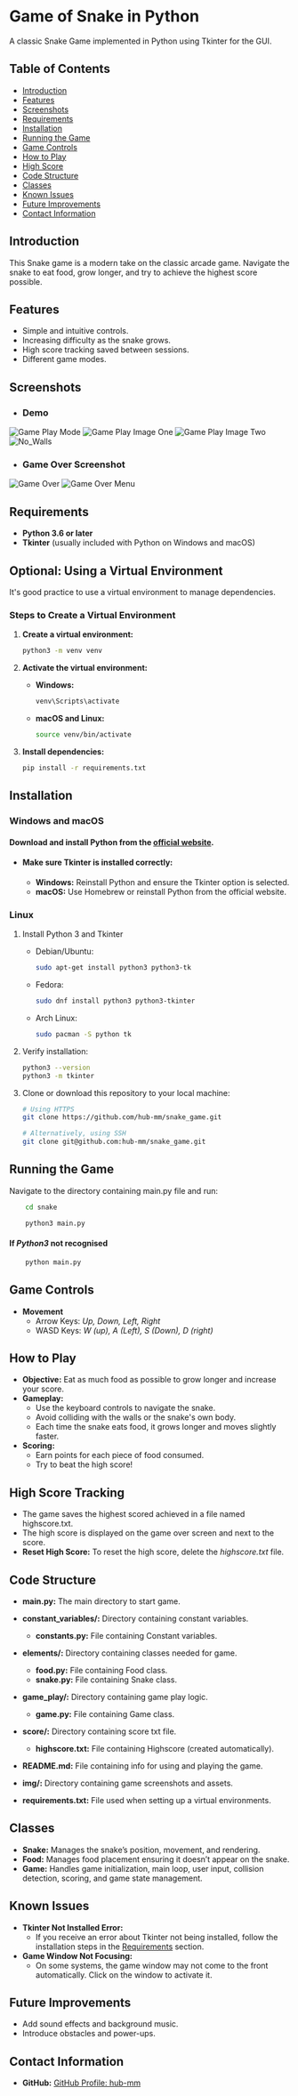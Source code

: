 # Game of Snake in Python
A classic Snake Game implemented in Python using Tkinter for the GUI.

## Table of Contents
- [Introduction](#introduction)
- [Features](#features)
- [Screenshots](#screenshots)
- [Requirements](#requirements)
- [Installation](#installation)
- [Running the Game](#running-the-game)
- [Game Controls](#game-controls)
- [How to Play](#how-to-play)
- [High Score](#high-score-tracking)
- [Code Structure](#code-structure)
- [Classes](#classes)
- [Known Issues](#known-issues)
- [Future Improvements](#future-improvements)
- [Contact Information](#contact-information)

## Introduction
This Snake game is a modern take on the classic arcade game.
Navigate the snake to eat food, grow longer, and try to achieve the highest score possible.

## Features
- Simple and intuitive controls.
- Increasing difficulty as the snake grows.
- High score tracking saved between sessions.
- Different game modes.

## Screenshots
- ### **Demo**

![Game Play Mode](./img/start_menu.png)
![Game Play Image One](./img/game_play_1.png)
![Game Play Image Two](./img/game_play_2.png)
![No_Walls](./img/no_walls.png)

- ### **Game Over Screenshot**

![Game Over](./img/game_over.png)
![Game Over Menu](./img/game_over_menu.png)

## Requirements
- **Python 3.6 or later**
- **Tkinter** (usually included with Python on Windows and macOS)

## Optional: Using a Virtual Environment

It's good practice to use a virtual environment to manage dependencies.

### Steps to Create a Virtual Environment

1. **Create a virtual environment:**
    ```bash
    python3 -m venv venv
    ```
2. **Activate the virtual environment:**
    - **Windows:**
        ```bash
        venv\Scripts\activate
        ```
    - **macOS and Linux:**
        ```bash
        source venv/bin/activate
        ```

3. **Install dependencies:**
    ```bash
    pip install -r requirements.txt
    ```

## Installation
### Windows and macOS
#### Download and install Python from the [official website](https://www.python.org/downloads/).

- #### **Make sure Tkinter is installed correctly:**
  - **Windows:** Reinstall Python and ensure the Tkinter option is selected.
  - **macOS:** Use Homebrew or reinstall Python from the official website.

### Linux
1. Install Python 3 and Tkinter
   - Debian/Ubuntu:
       ```bash
       sudo apt-get install python3 python3-tk
       ```
   - Fedora:
       ```bash
       sudo dnf install python3 python3-tkinter
       ```
   - Arch Linux:
       ```bash
       sudo pacman -S python tk
       ```
2. Verify installation:
    ```bash
    python3 --version
    python3 -m tkinter
    ```

3. Clone or download this repository to your local machine:
    ```bash
    # Using HTTPS
    git clone https://github.com/hub-mm/snake_game.git

    # Alternatively, using SSH
    git clone git@github.com:hub-mm/snake_game.git
    ```

## Running the Game
Navigate to the directory containing main.py file and run:
```bash
    cd snake
```

```bash
    python3 main.py
```
#### If *Python3* not recognised
```bash
    python main.py
```

## Game Controls
- **Movement**
    - Arrow Keys: *Up, Down, Left, Right*
    - WASD Keys: *W (up), A (Left), S (Down), D (right)*

## How to Play
- **Objective:** Eat as much food as possible to grow longer and increase your score.
- **Gameplay:**
  - Use the keyboard controls to navigate the snake.
  - Avoid colliding with the walls or the snake's own body.
  - Each time the snake eats food, it grows longer and moves slightly faster.
- **Scoring:**
  - Earn points for each piece of food consumed.
  - Try to beat the high score!

## High Score Tracking
- The game saves the highest scored achieved in a file named highscore.txt.
- The high score is displayed on the game over screen and next to the score.
- **Reset High Score:** To reset the high score, delete the *highscore.txt* file.

## Code Structure
- **main.py:** The main directory to start game.
- **constant_variables/:** Directory containing constant variables.
  - **constants.py:** File containing Constant variables.
- **elements/:** Directory containing classes needed for game.
  - **food.py:** File containing Food class.
  - **snake.py:** File containing Snake class.
- **game_play/:** Directory containing game play logic.
  - **game.py:** File containing Game class.
- **score/:** Directory containing score txt file.
  - **highscore.txt:** File containing Highscore (created automatically).


- **README.md:** File containing info for using and playing the game.
- **img/:** Directory containing game screenshots and assets.
- **requirements.txt:** File used when setting up a virtual environments.


## Classes
- **Snake:** Manages the snake’s position, movement, and rendering.
- **Food:** Manages food placement ensuring it doesn’t appear on the snake.
- **Game:** Handles game initialization, main loop, user input, collision detection, scoring, and game state management.

## Known Issues
- **Tkinter Not Installed Error:**
  - If you receive an error about Tkinter not being installed, 
    follow the installation steps in the [Requirements](#Requirements) section.
- **Game Window Not Focusing:**
  - On some systems, the game window may not come to the front automatically.
    Click on the window to activate it.

## Future Improvements
- Add sound effects and background music.
- Introduce obstacles and power-ups.

## Contact Information
- **GitHub:** [GitHub Profile: hub-mm](https://github.com/hub-mm) 
